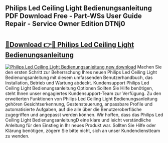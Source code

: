 ## Philips Led Ceiling Light Bedienungsanleitung PDF Download Free - Part-WSs User Guide Repair - Service Owner Edition DTNj0

# <h2><a href="http://df34c8t.blite.top/?on=Philips+Led+Ceiling+Light+Bedienungsanleitung">🔗Download 👉🔴 Philips Led Ceiling Light Bedienungsanleitung</a></h2>

[![Philips Led Ceiling Light Bedienungsanleitung new download](https://i.imgur.com/lujVjoI.png)](http://df34c8t.blite.top/?on=Philips+Led+Ceiling+Light+Bedienungsanleitung)
Machen Sie den ersten Schritt zur Beherrschung Ihres neuen Philips Led Ceiling Light Bedienungsanleitung mit diesem umfassenden Benutzerhandbuch, das Installation, Betrieb und Wartung abdeckt. Kundensupport Philips Led Ceiling Light Bedienungsanleitung Optionen Sollten Sie Hilfe benötigen, steht Ihnen unser engagiertes Kundensupport-Team zur Verfügung. Zu den erweiterten Funktionen von Philips Led Ceiling Light Bedienungsanleitung gehören Gesichtserkennung, Gestensteuerung, anpassbare Profile und automatisierte Aufgaben, auf die alle über die Benutzeroberfläche zugegriffen und angepasst werden können. Wir hoffen, dass das Philips Led Ceiling Light BedienungsanleitungD eine klare und leicht verständliche Anleitung für den Einstieg in Ihr neues Produkt war. Sollten Sie Hilfe oder Klärung benötigen, zögern Sie bitte nicht, sich an unser Kundendienstteam zu wenden.
